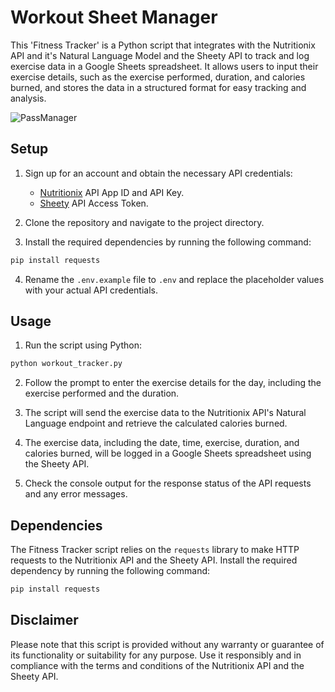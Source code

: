# Workout Sheet Manager

This 'Fitness Tracker' is a Python script that integrates with the Nutritionix API and it's Natural Language Model and the Sheety API to track and log exercise data in a Google Sheets spreadsheet. It allows users to input their exercise details, such as the exercise performed, duration, and calories burned, and stores the data in a structured format for easy tracking and analysis.

![PassManager](https://github.com/ahskur/100_Days_of_Code/assets/63268217/8fa35d13-fbfe-418e-bb4f-440cd731810a)

## Setup

1. Sign up for an account and obtain the necessary API credentials:
   - [Nutritionix](https://www.nutritionix.com/business/api) API App ID and API Key.
   - [Sheety](https://sheety.co/) API Access Token.

2. Clone the repository and navigate to the project directory.

3. Install the required dependencies by running the following command:

```bash
pip install requests
```

4. Rename the `.env.example` file to `.env` and replace the placeholder values with your actual API credentials.

## Usage

1. Run the script using Python:

```bash
python workout_tracker.py
```

2. Follow the prompt to enter the exercise details for the day, including the exercise performed and the duration.

3. The script will send the exercise data to the Nutritionix API's Natural Language endpoint and retrieve the calculated calories burned.

4. The exercise data, including the date, time, exercise, duration, and calories burned, will be logged in a Google Sheets spreadsheet using the Sheety API.

5. Check the console output for the response status of the API requests and any error messages.

## Dependencies

The Fitness Tracker script relies on the `requests` library to make HTTP requests to the Nutritionix API and the Sheety API. Install the required dependency by running the following command:

```bash
pip install requests
```

## Disclaimer

Please note that this script is provided without any warranty or guarantee of its functionality or suitability for any purpose. Use it responsibly and in compliance with the terms and conditions of the Nutritionix API and the Sheety API.
